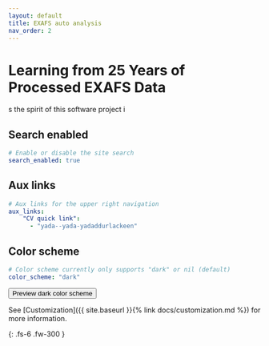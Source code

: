 ```yaml
---
layout: default
title: EXAFS auto analysis
nav_order: 2
---
```


# Learning from 25 Years of Processed EXAFS Data

s the spirit of this software project i 

## Search enabled

```yaml
# Enable or disable the site search
search_enabled: true
```

## Aux links

```yaml
# Aux links for the upper right navigation
aux_links:
    "CV quick link":
      - "yada--yada-yadaddurlackeen"
```

## Color scheme

```yaml
# Color scheme currently only supports "dark" or nil (default)
color_scheme: "dark"
```
<button class="btn js-toggle-dark-mode">Preview dark color scheme</button>

<script>
const toggleDarkMode = document.querySelector('.js-toggle-dark-mode')
const cssFile = document.querySelector('[rel="stylesheet"]')
const originalCssRef = cssFile.getAttribute('href')
const darkModeCssRef = originalCssRef.replace('just-the-docs.css', 'dark-mode-preview.css')

addEvent(toggleDarkMode, 'click', function(){
  if (cssFile.getAttribute('href') === originalCssRef) {
    cssFile.setAttribute('href', darkModeCssRef)
  } else {
    cssFile.setAttribute('href', originalCssRef)
  }
})
</script>

See [Customization]({{ site.baseurl }}{% link docs/customization.md %}) for more information.

{: .fs-6 .fw-300 }
